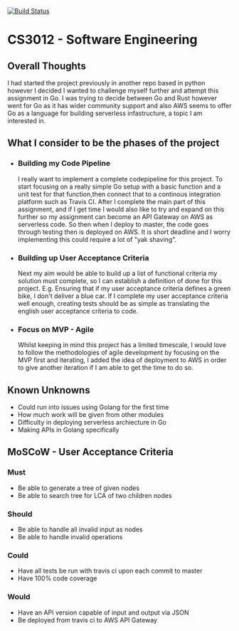 [![Build Status](https://travis-ci.com/CSIGildea/CS3012_Software_Engineering-LCA.svg?token=SrxNrKGvwgns7GQzK9xv&branch=master)](https://travis-ci.com/CSIGildea/CS3012_Software_Engineering-LCA)
# CS3012 - Software Engineering

## Overall Thoughts
I had started the project previously in another repo based in python however I decided I wanted to challenge myself further and attempt this assignment in Go. I was trying to decide between Go and Rust however went for Go as it has wider community support and also AWS seems to offer Go as a language for building serverless infastructure, a topic I am interested in.

## What I consider to be the phases of the project

- ### Building my Code Pipeline
  I really want to implement a complete codepipeline for this project. To start focusing on a really simple Go setup with a basic function and a unit test for that function,then connect that to a continous integration platform such as Travis CI. After I complete the main part of this assignment, and if I get time I would also like to try and expand on this further so my assignment can become an API Gateway on AWS as serverless code. So then when I deploy to master, the code goes through testing then is deployed on AWS. It is short deadline and I worry implementing this could require a lot of "yak shaving".
  
  
- ### Building up User Acceptance Criteria
  Next my aim would be able to build up a list of functional criteria my solution must complete, so I can establish a definition of done for this project. E.g. Ensuring that if my user acceptance criteria defines a green bike, I don't deliver a blue car. If I complete my user acceptance criteria well enough, creating tests should be as simple as translating the english user acceptance criteria to code.
  
  
- ### Focus on MVP - Agile
  Whilst keeping in mind this project has a limited timescale, I would love to follow the methodologies of agile development by focusing on the MVP first and iterating, I added the idea of deployment to AWS in order to give another iteration if I am able to get the time to do so.
  
## Known Unknowns
- Could run into issues using Golang for the first time
- How much work will be given from other modules
- Difficulty in deploying serverless archiecture in Go
- Making APIs in Golang specifically

## MoSCoW - User Acceptance Criteria
### Must
- Be able to generate a tree of given nodes
- Be able to search tree for LCA of two children nodes
### Should
- Be able to handle all invalid input as nodes
- Be able to handle invalid operations
### Could
- Have all tests be run with travis ci upon each commit to master
- Have 100% code coverage
### Would
- Have an API version capable of input and output via JSON
- Be deployed from travis ci to AWS API Gateway
